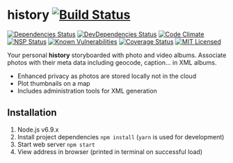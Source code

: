 # history [![Build Status](https://travis-ci.org/danactive/history.png?branch=master)](https://travis-ci.org/danactive/history)
[![Dependencies Status](https://david-dm.org/danactive/history.svg)](https://david-dm.org/danactive/history)
[![DevDependencies Status](https://david-dm.org/danactive/history/dev-status.svg)](https://david-dm.org/danactive/history#info=devDependencies)
[![Code Climate](https://codeclimate.com/github/danactive/history/badges/gpa.svg)](https://codeclimate.com/github/danactive/history)
[![NSP Status](https://nodesecurity.io/orgs/danactive/projects/86c4bdca-2365-43a7-b863-8dd4c21b021f/badge)](https://nodesecurity.io/orgs/danactive/projects/86c4bdca-2365-43a7-b863-8dd4c21b021f)
[![Known Vulnerabilities](https://snyk.io/test/github/danactive/history/badge.svg)](https://snyk.io/test/github/danactive/history)
[![Coverage Status](https://coveralls.io/repos/github/danactive/history/badge.svg)](https://coveralls.io/github/danactive/history)
[![MIT Licensed](http://img.shields.io/badge/license-MIT-blue.svg?style=flat-square)](http://opensource.org/licenses/MIT)

Your personal **history** storyboarded with photo and video albums.  Associate photos with their meta data including geocode, caption... in XML albums.
* Enhanced privacy as photos are stored locally not in the cloud
* Plot thumbnails on a map
* Includes administration tools for XML generation

## Installation
1. Node.js v6.9.x
1. Install project dependencies `npm install` (`yarn` is used for development)
1. Start web server `npm start`
1. View address in browser (printed in terminal on successful load)
